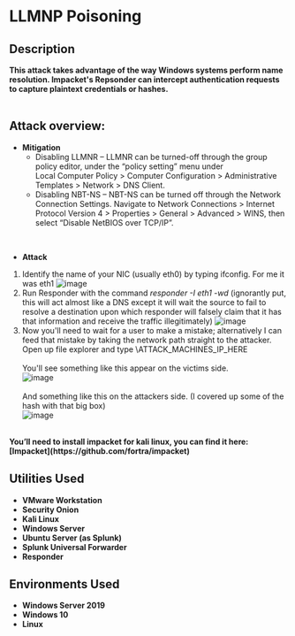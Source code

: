 <h1>LLMNP Poisoning</h1>
<b>
<h2>Description</h2>
This attack takes advantage of the way Windows systems perform name resolution. Impacket's Repsonder can intercept authentication requests to capture plaintext credentials or hashes.
<br />
<br />

<h2>Attack overview:</h2>

 - Mitigation</b>
   - Disabling LLMNR – LLMNR can be turned-off through
the group policy editor, under the “policy setting” menu under<br /> Local Computer Policy > Computer Configuration > Administrative Templates > Network > DNS Client.
   - Disabling NBT-NS – NBT-NS can be turned off through the Network Connection Settings. Navigate to Network Connections > Internet Protocol Version 4 > Properties > General > Advanced > WINS, then select “Disable NetBIOS over TCP/IP”.
<br />

<b>
 
 - Attack
1. </b>Identify the name of your NIC (usually eth0) by typing ifconfig. For me it was eth1
![image](https://github.com/AlexanderStroer/Cybersecurity-Homelab/assets/122342684/851ba128-52e2-4a1c-bc58-475fdd58ea28)<br />
1. Run Responder with the command <i> responder -I eth1 -wd </i>(ignorantly put, this will act almost like a DNS except it will wait the source to fail to resolve a destination upon which responder will falsely claim that it has that information and receive the traffic illegitimately)
![image](https://github.com/AlexanderStroer/Cybersecurity-Homelab/assets/122342684/d8ee2913-92dc-4fde-83da-23b5d970338b)<br />
1. Now you'll need to wait for a user to make a mistake; alternatively I can feed that mistake by taking the network path straight to the attacker. Open up file explorer and type \\ATTACK_MACHINES_IP_HERE<br /> <br />You'll see something like this appear on the victims side.<br />
![image](https://github.com/AlexanderStroer/Cybersecurity-Homelab/assets/122342684/8626effd-5e38-4573-bd08-9c67e9290afe)<br />
<br />And something like this on the attackers side. (I covered up some of the hash with that big box)<br />
![image](https://github.com/AlexanderStroer/Cybersecurity-Homelab/assets/122342684/611d9680-bafa-48fd-88d0-941d3a86b6d2)


<br />
<b>
You’ll need to install impacket for kali linux, you can find it here: <br />
[Impacket](https://github.com/fortra/impacket)
<br />


</b>

<p align="center">
<h2>Utilities Used</h2>

- <b>VMware Workstation</b>
- <b>Security Onion</b>
- <b>Kali Linux</b>
- <b>Windows Server</b>
- <b>Ubuntu Server (as Splunk)</b>
- <b>Splunk Universal Forwarder</b>
- <b>Responder</b>

<h2>Environments Used </h2>

- <b>Windows Server 2019</b>
- <b>Windows 10</b>
- <b>Linux</b>

</p>

<!--
 ```diff
- text in red
+ text in green
! text in orange
# text in gray
@@ text in purple (and bold)@@
```
--!>

